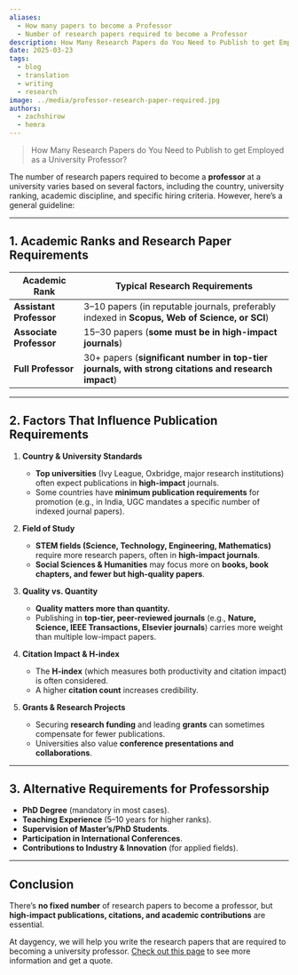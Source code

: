 ```yaml
---
aliases:
  - How many papers to become a Professor
  - Number of research papers required to become a Professor
description: How Many Research Papers do You Need to Publish to get Employed as a University Professor? 3 to 30 based on the academic rank.
date: 2025-03-23
tags:
  - blog
  - translation
  - writing
  - research
image: ../media/professor-research-paper-required.jpg
authors:
  - zachshirow
  - hemra
---
```


> How Many Research Papers do You Need to Publish to get Employed as a University Professor?

The number of research papers required to become a **professor** at a university varies based on several factors, including the country, university ranking, academic discipline, and specific hiring criteria. However, here’s a general guideline:

---

## **1. Academic Ranks and Research Paper Requirements**

|**Academic Rank**|**Typical Research Requirements**|
|---|---|
|**Assistant Professor**|3–10 papers (in reputable journals, preferably indexed in **Scopus, Web of Science, or SCI**)|
|**Associate Professor**|15–30 papers (**some must be in high-impact journals**)|
|**Full Professor**|30+ papers (**significant number in top-tier journals, with strong citations and research impact**)|

---

## **2. Factors That Influence Publication Requirements**

1. **Country & University Standards**
    
    - **Top universities** (Ivy League, Oxbridge, major research institutions) often expect publications in **high-impact** journals.
    - Some countries have **minimum publication requirements** for promotion (e.g., in India, UGC mandates a specific number of indexed journal papers).

2. **Field of Study**
    
    - **STEM fields (Science, Technology, Engineering, Mathematics)** require more research papers, often in **high-impact journals**.
    - **Social Sciences & Humanities** may focus more on **books, book chapters, and fewer but high-quality papers**.

3. **Quality vs. Quantity**
    
    - **Quality matters more than quantity.**
    - Publishing in **top-tier, peer-reviewed journals** (e.g., **Nature, Science, IEEE Transactions, Elsevier journals**) carries more weight than multiple low-impact papers.

4. **Citation Impact & H-index**
    
    - The **H-index** (which measures both productivity and citation impact) is often considered.
    - A higher **citation count** increases credibility.

5. **Grants & Research Projects**
    
    - Securing **research funding** and leading **grants** can sometimes compensate for fewer publications.
    - Universities also value **conference presentations and collaborations**.

---

## **3. Alternative Requirements for Professorship**

- **PhD Degree** (mandatory in most cases).
- **Teaching Experience** (5–10 years for higher ranks).
- **Supervision of Master’s/PhD Students**.
- **Participation in International Conferences**.
- **Contributions to Industry & Innovation** (for applied fields).

---

## **Conclusion**

There’s **no fixed number** of research papers to become a professor, but **high-impact publications, citations, and academic contributions** are essential.

At daygency, we will help you write the research papers that are required to becoming a university professor. [Check out this page](../services/research-paper-writing-services.md) to see more information and get a quote. 

